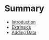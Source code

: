 # Summary

- [Introduction](./chapter_1.md)
- [Extrinsics](./chapter_3.md)
- [Adding Data](./chapter_2.md)
